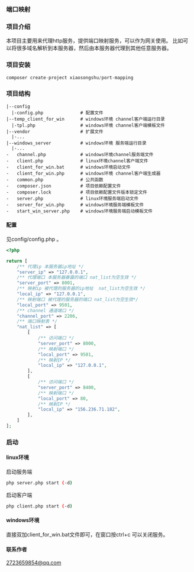 ###  端口映射

###  项目介绍
本项目主要用来代理http服务，提供端口映射服务，可以作为网关使用。
比如可以将很多域名解析到本服务器，然后由本服务器代理到其他任意服务器。

###  项目安装

```php 
composer create-project xiaosongshu/port-mapping
```
###  项目结构

~~~
|--config
  |-config.php              # 配置文件
|--temp_client_for_win      # windows环境 channel客户端运行目录
  |-tpl.php                 # windows环境 channel客户端模板文件
|--vendor                   # 扩展文件
  |-...
|--windows_server           # windows环境 服务端运行目录
  |-...
-   channel.php             # windows环境channel服务端文件
-   client.php              # linux环境channel客户端文件
-   client_for_win.bat      # windows环境启动文件
-   client_for_win.php      # windows环境 channel客户端生成器
-   common.php              # 公共函数
-   composer.json           # 项目依赖配置文件
-   composer.lock           # 项目依赖配置文件版本锁定文件
-   server.php              # linux环境服务端启动文件
-   server_for_win.php      # windows环境服务端模板文件
-   start_win_server.php    # windows环境服务端启动模板文件
~~~

#### 配置

见config/config.php 。
```php 
<?php

return [
    /** 代理ip 本服务器ip地址 */
    "server_ip" => "127.0.0.1",
    /** 代理端口 本服务器暴露的端口 nat_list为空生效 */
    "server_port" => 8001,
    /** 映射ip 被代理的服务器的ip地址  nat_list为空生效 */
    "local_ip" => "127.0.0.1",
    /** 映射端口 被代理的服务器的端口 nat_list为空生效*/
    "local_port" => 9501,
    /** channel 通道端口 */
    "channel_port" => 2206,
    /** 端口映射表 */
    "nat_list" => [
        [
            /** 访问端口 */
            "server_port" => 8000,
            /** 映射端口 */
            "local_port" => 9501,
            /** 映射IP */
            "local_ip" => "127.0.0.1",
        ],
        [
            /** 访问端口 */
            "server_port" => 8400,
            /** 映射端口 */
            "local_port" => 80,
            /** 映射IP */
            "local_ip" => "156.236.71.182",
        ],
    ]
];
```
###   启动

####  linux环境
启动服务端
```bash 
php server.php start (-d)
```
启动客户端
```bash 
php client.php start (-d)
```
####  windows环境

直接双加client_for_win.bat文件即可，在窗口按ctrl+c 可以关闭服务。

####  联系作者

2723659854@qq.com